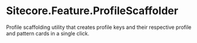 # Sitecore.Feature.ProfileScaffolder
Profile scaffolding utility that creates profile keys and their respective profile and pattern cards in a single click.
